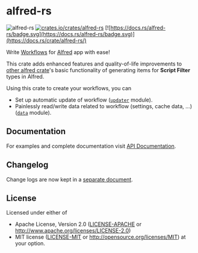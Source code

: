 # alfred-rs

![alfred-rs](https://github.com/spamwax/alfred-workflow/actions/workflows/mail.yml/badge.svg)
[![crates.io/crates/alfred-rs](https://img.shields.io/crates/v/alfred-rs)](https://crates.io/crates/alfred-rs)
[![https://docs.rs/alfred-rs/badge.svg](https://docs.rs/alfred-rs/badge.svg)](https://docs.rs/crate/alfred-rs/)

Write [Workflows][] for [Alfred][alfred.app] app with ease!

This crate adds enhanced features and quality-of-life improvements to
[other alfred crate][alfred]'s basic functionality of generating items
for **Script Filter** types in Alfred.

Using this crate to create your workflows, you can
- Set up automatic update of workflow ([`updater`] module).
- Painlessly read/write data related to workflow (settings, cache data, ...) ([`data`] module).

## Documentation
For examples and complete documentation visit [API Documentation][].

[`updater`]: https://docs.rs/alfred-rs/latest/alfred_rs/updater/index.html
[`data`]: https://docs.rs/alfred-rs/latest/alfred_rs/data/index.html
[alfred]: https://crates.io/crates/alfred
[alfred.app]: http://www.alfredapp.com
[Workflows]: https://www.alfredapp.com/workflows/
[API Documentation]: http://docs.rs/alfred-rs

## Changelog

Change logs are now kept in a [separate document](./CHANGELOG.md).

## License

Licensed under either of
 * Apache License, Version 2.0 ([LICENSE-APACHE](LICENSE-APACHE) or
   http://www.apache.org/licenses/LICENSE-2.0)
 * MIT license ([LICENSE-MIT](LICENSE-MIT) or
   http://opensource.org/licenses/MIT) at your option.
